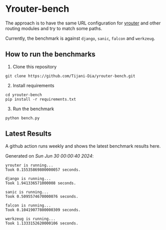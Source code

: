 # Yrouter-bench

The approach is to have the same URL configuration for [yrouter](https://github.com/Tijani-Dia/yrouter) and other routing modules and try to match some paths.

Currently, the benchmark is against `django`, `sanic`, `falcon` and `werkzeug`.

## How to run the benchmarks

1. Clone this repository

```shell
git clone https://github.com/Tijani-Dia/yrouter-bench.git
```

2. Install requirements

```shell
cd yrouter-bench
pip install -r requirements.txt
```

3. Run the benchmark

```shell
python bench.py
```

## Latest Results

A github action runs weekly and shows the latest benchmark results here.

Generated on *Sun Jun 30 00:00:40 2024*:

```shell
yrouter is running...
Took 0.15535869800000057 seconds.

django is running...
Took 1.941336571000008 seconds.

sanic is running...
Took 0.5095574670000076 seconds.

falcon is running...
Took 0.10419077800000309 seconds.

werkzeug is running...
Took 1.1333152620000106 seconds.

```